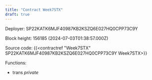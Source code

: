 ```yaml
---
title: "Contract Week7STX"
draft: true
---
```

Deployer: SP22KATK6MJF40987KB2KSZQ6E027HQ0CPP73C9Y


 



Block height: 156185 (2024-07-03T01:38:57.000Z)

Source code: {{<contractref "Week7STX" SP22KATK6MJF40987KB2KSZQ6E027HQ0CPP73C9Y Week7STX>}}

Functions:

* trans _private_
